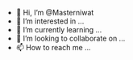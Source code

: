 - 👋 Hi, I’m @Masterniwat
- 👀 I’m interested in ...
- 🌱 I’m currently learning ...
- 💞️ I’m looking to collaborate on ...
- 📫 How to reach me ...

<!---
Masterniwat/Masterniwat is a ✨ special ✨ repository because its `README.md` (this file) appears on your GitHub profile.
You can click the Preview link to take a look at your changes.
--->
